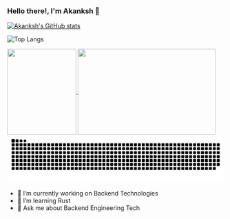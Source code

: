 ### Hello there!, I'm Akanksh 👋


<!--**akanksh5/akanksh5** is a ✨ _special_ ✨ repository because its `README.md` (this file) appears on your GitHub profile.

Here are some ideas to get you started:-->
[![Akanksh's GitHub stats](https://github-readme-stats.vercel.app/api?username=akanksh5&theme=neon&layout=compact)](https://github.com/anuraghazra/github-readme-stats)

![Top Langs](https://github-readme-stats.vercel.app/api/top-langs/?username=akanksh5&langs_count=8&theme=neon)

<a href="https://github.com/akanksh5">
  <img height=200 width = 160 align="center" src="https://github-readme-stats.vercel.app/api?username=akanksh5&theme=neon"/>
</a>
<a href="https://github.com/akanksh5">
  <img height=200 align="center" src="https://github-readme-stats.vercel.app/api/top-langs/?username=akanksh5&langs_count=8&theme=neon" width= 320 />
</a>

<img src="https://raw.githubusercontent.com/akanksh5/akanksh5/output/snake.svg" alt="Snake animation" />

- 🔭 I’m currently working on Backend Technologies
- 🌱 I’m learning Rust
- 💬 Ask me about Backend Engineering Tech

